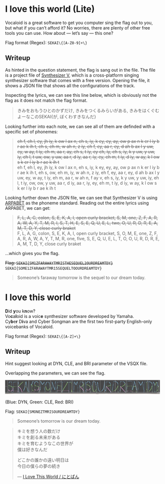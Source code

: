 # I love this world (Lite)

Vocaloid is a great software to get you computer sing the flag out to you, but what if you can’t afford it?
No worries, there are plenty of other free tools you can use. How about — let’s say — this one?

Flag format (Regex): `SEKAI\{[A-Z0-9]+\}`

## Writeup
As hinted in the question statement, the flag is sang out in the file. The file is a project file of [Synthesizer V], which is a cross-platform singing synthesizer software that comes with a free version. Opening the file, it shows a JSON file that shows all the configurations of the track.

Inspecting the lyrics, we can see this line below, which is obviously not the flag as it does not match the flag format.

> きみをおもうひとのかずだけ, きみをつくるみらいがある, きみをはくぐむよーなこのSEKAI{が, ぼくわすきなんだ}

Looking further into each note, we can see all of them are definded with a specific set of phonemes:

> ~~eh f, eh l, ey, jh iy, k ow l ax n, eh s, iy, k ey, ey, ay, ow p ax n k er l iy b r ae k ih t, eh s, eh m, w ah n, z iy, eh f, ey, aa r, ey, d ah b ax l y uw, ey, w ay, t iy, eh m, aa r, ay, eh s, t iy, ey ch, iy, eh s, iy, k y uw, y uw, iy, eh l, t uw, ow, y uw, aa r, d iy, aa r, iy, ey, eh m, t iy, d iy, w ay, k l ow s k er l iy b r ae k ih t~~  
> eh f, eh l, ey, jh iy, k ow l ax n, eh s, iy, k ey, ey, ay, ow p ax n k er l iy b r ae k ih t, eh s, ow, eh m, iy, w ah n, z iy, eh f, ey, aa r, ey, d ah b ax l y uw, ey, w ay, t iy, eh m, aa r, w ah n, f ay v, eh s, iy, k y uw, y uw, iy, eh l, t iy, ow, ow, y uw, aa r, d iy, aa r, iy, ey, eh m, t iy, d iy, w ay, k l ow s k er l iy b r ae k ih t

Looking further down the JSON file, we can see that Synthesizer V is using [ARPABET] as the phoneme standard. Reading out the entire lyrics using ARPABET, we can get:

> ~~F, L, A, G, colon, S, E, K, A, I, open curly bracket, S, M, one, Z, F, A, R, A, W, A, Y, T, M, R, I, S, T, H, E, S, E, Q, U, E, L, two, O, U, R, D, R, E, A, M, T, D, Y, close curly braket~~  
> F, L, A, G, colon, S, E, K, A, I, open curly bracket, S, O, M, E, one, Z, F, A, R, A, W, A, Y, T, M, R, one, five, S, E, Q, U, E, L, T, O, O, U, R, D, R, E, A, M, T, D, Y, close curly braket

...which gives you the flag.

~~Flag: `SEKAI{SM1ZFARAWAYTMRISTHESEQUEL2OURDREAMTDY}`~~  
`SEKAI{SOME1ZFARAWAYTMR15SEQUELTOOURDREAMTDY}`

> Someone’s faraway tomorrow is the sequel to our dream today.

[Synthesizer V]: https://dreamtonics.com/en/synthesizerv/
[ARPABET]: https://en.wikipedia.org/wiki/ARPABET

# I love this world

**D**id **y**ou k**n**ow?  
Vo**c**a**l**oid is a voic**e** synthesizer software developed by Yamaha.  
Cy**b**e**r** D**i**va and Cyber Songman are the first two first-party English-only voicebanks of Vocaloid.

Flag format (Regex): `SEKAI\{[A-Z]+\}`

## Writeup
Hint suggest looking at DYN, CLE, and BRI parameter of the VSQX file.

Overlapping the parameters, we can see the flag.

![Flag preview](./Params.png)

(Blue: DYN, Green: CLE, Red: BRI)

Flag: `SEKAI{SMONEZTMRISOURDREAMTDY}`

> Someone’s tomorrow is our dream today.

> キミを想う人の数だけ  
> キミを創る未来がある  
> キミを育むようなこの世界が  
> 僕は好きなんだ
> 
> どこかの誰かの遠い明日は  
> 今日の僕らの夢の続き
>
> — [I Love This World / にとぱん](https://www.nicovideo.jp/watch/sm23073336)